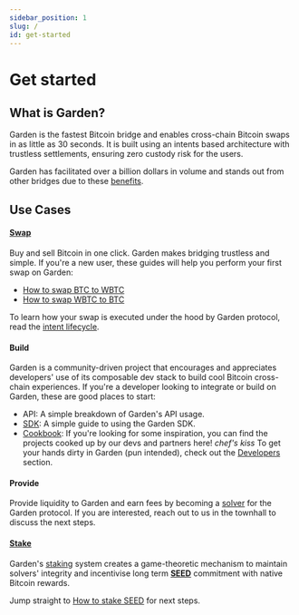 ```yaml
---
sidebar_position: 1
slug: /
id: get-started
---
```


# Get started

## What is Garden?

Garden is the fastest Bitcoin bridge and enables cross-chain Bitcoin swaps in as little as 30 seconds. It is built using an intents based architecture with trustless settlements, ensuring zero custody risk for the users.

Garden has facilitated over a billion dollars in volume and stands out from other bridges due to these [benefits](fundamentals/benefits/).

## Use Cases[​](https://docs.garden.finance/#use-cases) <a href="#use-cases" id="use-cases"></a>

#### [Swap​](https://app.garden.finance/swap/) <a href="#swap" id="swap"></a>

Buy and sell Bitcoin in one click. Garden makes bridging trustless and simple. If you're a new user, these guides will help you perform your first swap on Garden:

* [How to swap BTC to WBTC](../home/basics/guides/swap/BtcWbtc.md)
* [How to swap WBTC to BTC](../home/basics/guides/swap/WbtcBtc.md)

To learn how your swap is executed under the hood by Garden protocol, read the [intent lifecycle](fundamentals/how-it-works/IntentFlow.md).

#### Build[​](https://docs.garden.finance/#build) <a href="#build" id="build"></a>

Garden is a community-driven project that encourages and appreciates developers' use of its composable dev stack to build cool Bitcoin cross-chain experiences. If you're a developer looking to integrate or build on Garden, these are good places to start:

* API: A simple breakdown of Garden's API usage.
* [SDK](https://docs.garden.finance/developers/sdk/): A simple guide to using the Garden SDK.
* [Cookbook](https://docs.garden.finance/cookbook/): If you're looking for some inspiration, you can find the projects cooked up by our devs and partners here! _chef's kiss_ To get your hands dirty in Garden (pun intended), check out the [Developers](https://docs.garden.finance/developers/) section.

#### Provide​ <a href="#provide" id="provide"></a>

Provide liquidity to Garden and earn fees by becoming a [solver](fundamentals/introduction/Solvers.md) for the Garden protocol. If you are interested, reach out to us in the townhall to discuss the next steps.

#### [Stake](https://app.garden.finance/stake/)[​](https://docs.garden.finance/#stake) <a href="#stake" id="stake"></a>

Garden's [staking](fundamentals/introduction/Stakers.md) system creates a game-theoretic mechanism to maintain solvers' integrity and incentivise long term [**SEED**](governance/Token.md) commitment with native Bitcoin rewards.

Jump straight to [How to stake SEED](../home/basics/guides/stake/StakeSEED.md) for next steps.&#x20;

